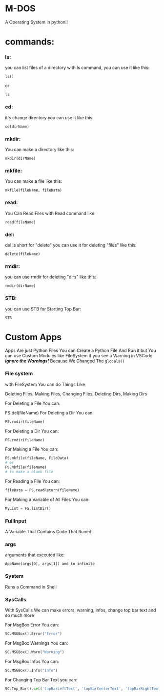 # M-DOS
A Operating System in python!!
# commands:
### ls:
you can list files of a directory with ls command, you can use it like this:
```
ls()
```
or
```
ls
```
### cd:
it's change directory you can use it like this:
```
cd(dirName)
```
### mkdir:
You can make a directory like this:
```
mkdir(dirName)
```
### mkfile:
You can make a file like this:
```
mkfile(fileName, fileData)
```
### read:
You Can Read Files with Read command like:
```
read(fileName)
```
### del:
del is short for "delete" you can use it for deleting "files" like this:
```
delete(fileName)
```
### rmdir:
you can use rmdir for deleting "dirs" like this:
```
rmdir(dirName)
```
### STB:
you can use STB for Starting Top Bar:
```
STB
```
# Custom Apps
Apps Are just Python Files You can Create a Python File And Run it
but You can use Custom Modules like FileSystem
if you see a Warning in VSCode ___Ignore the Warnings!___ Because We Changed The ```globals()```
### File system
with FileSystem You can do Things Like 

Deleting Files, Making Files, Changing Files, Deleting Dirs, Making Dirs


For Deleting a File You can:

FS.del(fileName)
For Deleting a Dir You can:
```python
FS.rmdir(fileName)
```
For Deleting a Dir You can:

```python
FS.rmdir(fileName)
```

For Making a File You can:

```python
FS.mkfile(fileName, FileData)
# or
FS.mkfile(fileName)
# to make a blank file
```
For Reading a File You can:

```python
fileData = FS.readReturn(fileName)
```
For Making a Variable of All Files You can:

```python
MyList = FS.listDir()
```
### FullInput
A Variable That Contains Code That Runed
### args
arguments that executed like:
```
AppName(args[0], args[1]) and to infinite
```
### System
Runs a Command in Shell
### SysCalls
With SysCalls We can make errors, warning, infos, change top bar text and so much more

For MsgBox Error You can:
```python
SC.MSGBox().Error("Error")
```

For MsgBox Warnings You can:
```python
SC.MSGBox().Warn("Warning")
```

For MsgBox Infos You can:
```python
SC.MSGBox().Info("Info")
```

For Changing Top Bar Text you can:
```python
SC.Top_Bar().set('topBarLeftText', 'topBarCenterText', 'topBarRightText')
```
